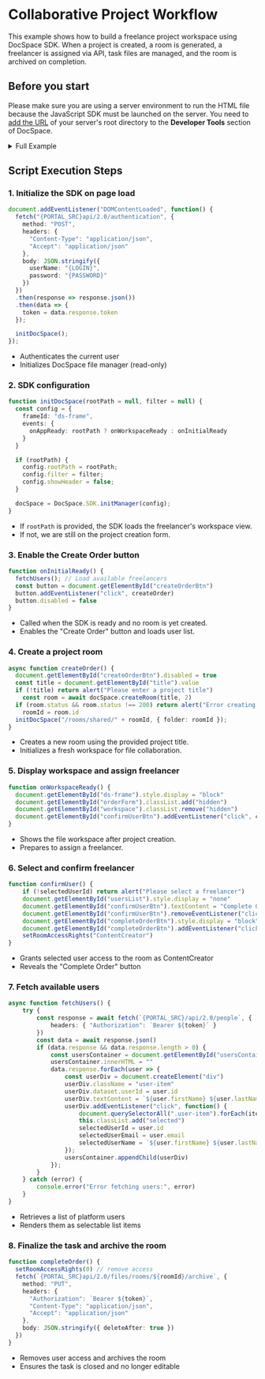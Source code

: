 # Collaborative Project Workflow
This example shows how to build a freelance project workspace using DocSpace SDK. When a project is created, a room is generated, a freelancer is assigned via API, task files are managed, and the room is archived on completion.

## Before you start
Please make sure you are using a server environment to run the HTML file because the JavaScript SDK must be launched on the server.
You need to [add the URL](../../../get-started/basic-concepts.md#step-1-specifying-the-docspace-url) of your server's root directory to the **Developer Tools** section of DocSpace.

<details>
  <summary>Full Example</summary>

```html
<!-- Step 1: HTML Setup -->
<!DOCTYPE html>
<html lang="en">
  <head>
    <meta charset="UTF-8" />
    <meta name="viewport" content="width=device-width, initial-scale=1.0" />
    <title>Freelance Platform</title>
    <!-- Replace with your actual portal URL -->
    <script src="{PORTAL_SRC}/static/scripts/sdk/1.0.1/api.js"></script>
    <style>
      /* Styles omitted for brevity - same as your input */
    </style>
  </head>
  <body>
    <div class="container">
      <h1>Freelance Platform</h1>

      <!-- Step 2: Project creation form -->
      <div id="orderForm">
        <!-- Form fields: title, description, deadline, requirements -->
        ...
        <button id="createOrderBtn" disabled>Create Order</button>
      </div>

      <!-- Step 3: Workspace and user assignment -->
      <div id="workspace" class="workspace hidden">
        <div id="usersList" class="users-list">
          <h3>Select Freelancer</h3>
          <div id="usersContainer"></div>
          <button id="confirmUserBtn">Confirm Freelancer</button>
        </div>
        <div class="frame-container">
          <div class="frame-title">Drag and drop files for the task</div>
          <iframe id="ds-frame" style="width: 100%; height: 500px; border: 1px solid #ddd;"></iframe>
          <button id="completeOrderBtn" style="display: none;">Complete Order</button>
        </div>
      </div>
    </div>

    <!-- Step 4: JavaScript SDK Logic -->
    <script>
      let docSpace
      let token
      let roomId
      let selectedUserId = null
      let selectedUserEmail = null
      let selectedUserName = null

      // Grant or revoke room access for freelancer
      function setRoomAccessRights(access) {
        fetch(`{PORTAL_SRC}/api/2.0/files/rooms/${roomId}/share`, {
          method: "PUT",
          headers: {
            "Authorization": `Bearer ${token}`,
            "Content-Type": "application/json",
            "Accept": "application/json"
          },
          body: JSON.stringify({
            invitations: [{
              email: selectedUserEmail,
              id: selectedUserId,
              access: access
            }],
            notify: true
          })
        });
      }

      // Initialize DocSpace SDK
      function initDocSpace(rootPath = null, filter = null) {
        const config = {
          frameId: "ds-frame",
          events: {
            onAppReady: rootPath ? onWorkspaceReady : onInitialReady
          }
        };
        if (rootPath) {
          config.rootPath = rootPath;
          config.filter = filter;
          config.showHeader = false;
        }
        docSpace = DocSpace.SDK.initManager(config);
      }

      // Called when SDK is ready for form
      function onInitialReady() {
        fetchUsers()
        const button = document.getElementById("createOrderBtn")
        button.addEventListener("click", createOrder)
        button.disabled = false
      }

      // Called when SDK loads project room
      function onWorkspaceReady() {
        document.getElementById("ds-frame").style.display = "block"
        document.getElementById("orderForm").classList.add("hidden")
        document.getElementById("workspace").classList.remove("hidden")
        document.getElementById("confirmUserBtn").addEventListener("click", confirmUser)
      }

      // Create project room from form input
      async function createOrder() {
        document.getElementById("createOrderBtn").disabled = true
        const title = document.getElementById("title").value
        if (!title) return alert("Please enter a project title")
          const room = await docSpace.createRoom(title, 2)
          if (room.status && room.status !== 200) return alert("Error creating room")
          roomId = room.id
          initDocSpace("/rooms/shared/" + roomId, { folder: roomId });
      }

      // Load users list
      async function fetchUsers() {
        try {
          const response = await fetch(`{PORTAL_SRC}/api/2.0/people`, {
            headers: { "Authorization": `Bearer ${token}` }
          })
          const data = await response.json()
          if (data.response && data.response.length > 0) {
            const usersContainer = document.getElementById("usersContainer")
            usersContainer.innerHTML = ""
            data.response.forEach(user => {
              const userDiv = document.createElement("div")
              userDiv.className = "user-item"
              userDiv.dataset.userId = user.id
              userDiv.textContent = `${user.firstName} ${user.lastName}`
              userDiv.addEventListener("click", function() {
                document.querySelectorAll(".user-item").forEach(item => item.classList.remove("selected"))
                this.classList.add("selected")
                selectedUserId = user.id
                selectedUserEmail = user.email
                selectedUserName = `${user.firstName} ${user.lastName}`
              });
              usersContainer.appendChild(userDiv)
            });
          }
        } catch (error) {
          console.error("Error fetching users:", error)
        }
      }

      // Confirm selected freelancer
      function confirmUser() {
        if (!selectedUserId) return alert("Please select a freelancer")
        document.getElementById("usersList").style.display = "none"
        document.getElementById("confirmUserBtn").textContent = "Complete Order"
        document.getElementById("confirmUserBtn").removeEventListener("click", confirmUser)
        document.getElementById("completeOrderBtn").style.display = "block"
        document.getElementById("completeOrderBtn").addEventListener("click", completeOrder)
        setRoomAccessRights("ContentCreator")
      }

      // Archive the room and revoke access
      function completeOrder() {
        setRoomAccessRights(0)
        fetch(`{PORTAL_SRC}/api/2.0/files/rooms/${roomId}/archive`, {
          method: "PUT",
          headers: {
            "Authorization": `Bearer ${token}`,
            "Content-Type": "application/json",
            "Accept": "application/json"
          },
          body: JSON.stringify({ deleteAfter: true })
        })
      }

      // Initial login and load
      document.addEventListener("DOMContentLoaded", function() {
        fetch("{PORTAL_SRC}/api/2.0/authentication", {
          method: "POST",
          headers: {
            "Content-Type": "application/json",
            "Accept": "application/json"
          },
          body: JSON.stringify({
            userName: "{LOGIN}",
            password: "{PASSWORD}"
          })
        })
        .then(response => response.json())
        .then(data => {
          token = data.response.token;
        });

        initDocSpace()
      })
    </script>
  </body>
</html>
```

</details>

## Script Execution Steps

### 1. Initialize the SDK on page load

``` ts
document.addEventListener("DOMContentLoaded", function() {
  fetch("{PORTAL_SRC}api/2.0/authentication", {
    method: "POST",
    headers: {
      "Content-Type": "application/json",
      "Accept": "application/json"
    },
    body: JSON.stringify({
      userName: "{LOGIN}",
      password: "{PASSWORD}"
    })
  })
  .then(response => response.json())
  .then(data => {
    token = data.response.token
  });

  initDocSpace();
});
```

- Authenticates the current user
- Initializes DocSpace file manager (read-only)

### 2. SDK configuration

``` ts
function initDocSpace(rootPath = null, filter = null) {
  const config = {
    frameId: "ds-frame",
    events: {
      onAppReady: rootPath ? onWorkspaceReady : onInitialReady
    }
  }

  if (rootPath) {
    config.rootPath = rootPath;
    config.filter = filter;
    config.showHeader = false;
  }

  docSpace = DocSpace.SDK.initManager(config);
}
```

- If `rootPath` is provided, the SDK loads the freelancer's workspace view.
- If not, we are still on the project creation form.

### 3. Enable the Create Order button

``` ts
function onInitialReady() {
  fetchUsers(); // Load available freelancers
  const button = document.getElementById("createOrderBtn")
  button.addEventListener("click", createOrder)
  button.disabled = false
}
```

- Called when the SDK is ready and no room is yet created.
- Enables the "Create Order" button and loads user list.

### 4. Create a project room

``` ts
async function createOrder() {
  document.getElementById("createOrderBtn").disabled = true
  const title = document.getElementById("title").value
  if (!title) return alert("Please enter a project title")
    const room = await docSpace.createRoom(title, 2)
  if (room.status && room.status !== 200) return alert("Error creating room")
    roomId = room.id
  initDocSpace("/rooms/shared/" + roomId, { folder: roomId });
}
```

- Creates a new room using the provided project title.
- Initializes a fresh workspace for file collaboration.

### 5. Display workspace and assign freelancer

``` ts
function onWorkspaceReady() {
  document.getElementById("ds-frame").style.display = "block"
  document.getElementById("orderForm").classList.add("hidden")
  document.getElementById("workspace").classList.remove("hidden")
  document.getElementById("confirmUserBtn").addEventListener("click", confirmUser)
}
```

- Shows the file workspace after project creation.
- Prepares to assign a freelancer.

### 6. Select and confirm freelancer

``` ts
function confirmUser() {
    if (!selectedUserId) return alert("Please select a freelancer")
    document.getElementById("usersList").style.display = "none"
    document.getElementById("confirmUserBtn").textContent = "Complete Order"
    document.getElementById("confirmUserBtn").removeEventListener("click", confirmUser)
    document.getElementById("completeOrderBtn").style.display = "block"
    document.getElementById("completeOrderBtn").addEventListener("click", completeOrder)
    setRoomAccessRights("ContentCreator")
}
```

- Grants selected user access to the room as ContentCreator
- Reveals the "Complete Order" button

### 7. Fetch available users

``` ts
async function fetchUsers() {
    try {
        const response = await fetch(`{PORTAL_SRC}/api/2.0/people`, {
            headers: { "Authorization": `Bearer ${token}` }
        })
        const data = await response.json()
        if (data.response && data.response.length > 0) {
            const usersContainer = document.getElementById("usersContainer")
            usersContainer.innerHTML = ""
            data.response.forEach(user => {
                const userDiv = document.createElement("div")
                userDiv.className = "user-item"
                userDiv.dataset.userId = user.id
                userDiv.textContent = `${user.firstName} ${user.lastName}`
                userDiv.addEventListener("click", function() {
                    document.querySelectorAll(".user-item").forEach(item => item.classList.remove("selected"))
                    this.classList.add("selected")
                    selectedUserId = user.id
                    selectedUserEmail = user.email
                    selectedUserName = `${user.firstName} ${user.lastName}`
                });
                usersContainer.appendChild(userDiv)
            });
        }
    } catch (error) {
        console.error("Error fetching users:", error)
    }
}
```

- Retrieves a list of platform users
- Renders them as selectable list items

### 8. Finalize the task and archive the room

``` ts
function completeOrder() {
  setRoomAccessRights(0) // remove access
  fetch(`{PORTAL_SRC}api/2.0/files/rooms/${roomId}/archive`, {
    method: "PUT",
    headers: {
      "Authorization": `Bearer ${token}`,
      "Content-Type": "application/json",
      "Accept": "application/json"
    },
    body: JSON.stringify({ deleteAfter: true })
  })
}
```

- Removes user access and archives the room
- Ensures the task is closed and no longer editable